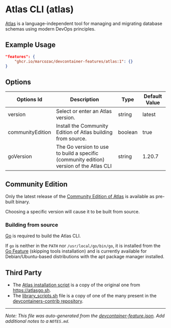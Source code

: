 
# Atlas CLI (atlas)

[Atlas](https://atlasgo.io) is a language-independent tool for managing and migrating database schemas using modern DevOps principles.

## Example Usage

```json
"features": {
    "ghcr.io/marcozac/devcontainer-features/atlas:1": {}
}
```

## Options

| Options Id | Description | Type | Default Value |
|-----|-----|-----|-----|
| version | Select or enter an Atlas version. | string | latest |
| communityEdition | Install the Community Edition of Atlas building from source. | boolean | true |
| goVersion | The Go version to use to build a specific (community edition) version of the Atlas CLI | string | 1.20.7 |

## Community Edition

Only the latest release of the [Community Edition of Atlas](https://atlasgo.io/community-edition) is available as pre-built binary.

Choosing a specific version will cause it to be built from source.

### Building from source

[Go](https://go.dev/) is required to build the Atlas CLI.

If `go` is neither in the `PATH` nor `/usr/local/go/bin/go`, it is installed from the [Go Feature](https://github.com/devcontainers/features/tree/main/src/go) (skipping tools installation) and is currently available for Debian/Ubuntu-based distributions with the apt package manager installed.

## Third Party

-   The [Atlas installation script](./atlas.sh) is a copy of the original one from https://atlasgo.sh.
-   The [library_scripts.sh](./library_scripts.sh) file is a copy of one of the many present in the [devcontainers-contrib repository](https://github.com/devcontainers-contrib/features/).


---

_Note: This file was auto-generated from the [devcontainer-feature.json](https://github.com/marcozac/devcontainer-features/blob/main/src/atlas/devcontainer-feature.json).  Add additional notes to a `NOTES.md`._
